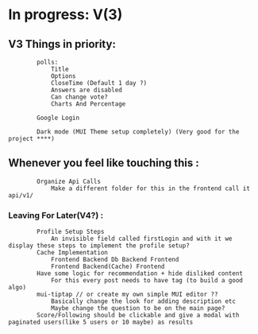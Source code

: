 # In progress: V(3)

## V3 Things in priority:
    		polls:
				Title
				Options
				CloseTime (Default 1 day ?)
				Answers are disabled
				Can change vote?
				Charts And Percentage

			Google Login

			Dark mode (MUI Theme setup completely) (Very good for the project ****)

## Whenever you feel like touching this :
    		Organize Api Calls
				Make a different folder for this in the frontend call it api/v1/

### Leaving For Later(V4?) :
			Profile Setup Steps
				An invisible field called firstLogin and with it we display these steps to implement the profile setup?
    		Cache Implementation
				Frontend Backend Db Backend Frontend
				Frontend Backend(Cache) Frontend
    		Have some logic for recommendation + hide disliked content
				For this every post needs to have tag (to build a good algo)
			mui-tiptap // or create my own simple MUI editor ?? 
				Basically change the look for adding description etc
				Maybe change the question to be on the main page?
			Score/Following should be clickable and give a modal with paginated users(like 5 users or 10 maybe) as results